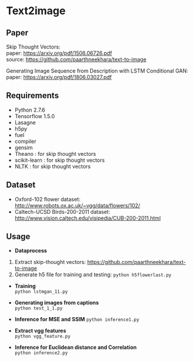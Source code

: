 # Text2image

## Paper
Skip Thought Vectors:  
        paper: https://arxiv.org/pdf/1506.06726.pdf  
        source: https://github.com/paarthneekhara/text-to-image  
    
Generating Image Sequence from Description with LSTM Conditional GAN:  
        paper: https://arxiv.org/pdf/1806.03027.pdf  
    
## Requirements  
* Python 2.7.6  
* Tensorflow 1.5.0   
* Lasagne
* h5py  
* fuel  
* compiler  
* gensim
* Theano : for skip thought vectors  
* scikit-learn : for skip thought vectors  
* NLTK : for skip thought vectors  

## Dataset  
* Oxford-102 flower dataset: http://www.robots.ox.ac.uk/~vgg/data/flowers/102/  
* Caltech-UCSD Birds-200-2011 dataset: http://www.vision.caltech.edu/visipedia/CUB-200-2011.html  

## Usage  
* __Dataprocess__  
1. Extract skip-thought vectors: https://github.com/paarthneekhara/text-to-image  
2. Generate h5 file for training and testing: `python h5flowerlast.py`

* __Training__  
`python lstmgan_11.py`  

* __Generating images from captions__  
`python test_1_1.py`  

* __Inference for MSE and SSIM__
`python inference1.py`  

* __Extract vgg features__  
`python vgg_feature.py`  

* __Inference for Euclidean distance and Correlation__  
`python inference2.py`





        
